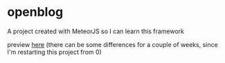 # openblog

A project created with MeteorJS so I can learn this framework

preview <a href="//blogatao.meteor.com">here</a>
(there can be some differences for a couple of weeks, since I'm restarting this project from 0)
